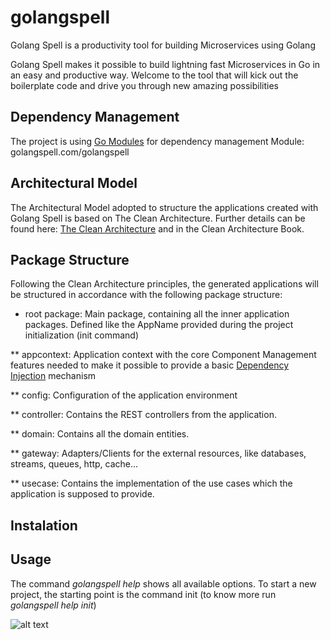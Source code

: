 # golangspell

Golang Spell is a productivity tool for building Microservices using Golang

Golang Spell makes it possible to build lightning fast Microservices in Go 
in an easy and productive way.
Welcome to the tool that will kick out the boilerplate code 
and drive you through new amazing possibilities

## Dependency Management

The project is using [Go Modules](https://blog.golang.org/using-go-modules) for dependency management
Module: golangspell.com/golangspell

## Architectural Model

The Architectural Model adopted to structure the applications created with Golang Spell is based on The Clean Architecture.
Further details can be found here: [The Clean Architecture](https://8thlight.com/blog/uncle-bob/2012/08/13/the-clean-architecture.html) and in the Clean Architecture Book.

## Package Structure

Following the Clean Architecture principles, the generated applications will be structured in accordance with the following package structure:

* root package: Main package, containing all the inner application packages. Defined like the AppName provided during the project initialization (init command)

** appcontext: Application context with the core Component Management features needed to make it possible to provide a basic [Dependency Injection](https://www.martinfowler.com/articles/injection.html) mechanism

** config: Configuration of the application environment

** controller: Contains the REST controllers from the application.

** domain: Contains all the domain entities.

** gateway: Adapters/Clients for the external resources, like databases, streams, queues, http, cache...

** usecase: Contains the implementation of the use cases which the application is supposed to provide.

## Instalation


## Usage

The command *golangspell help* shows all available options. To start a new project, the starting point is the command init (to know more run *golangspell help init*)

![alt text](https://golangspell.com/golangspell/blob/master/img/gopher_spell.png?raw=true)

